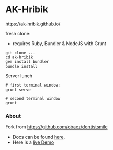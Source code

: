 # AK-Hribik


https://ak-hribik.github.io/

fresh clone:

* requires Ruby, Bundler & NodeJS with Grunt

```
git clone ...
cd ak-hribik
gem install bundler
bundle install
```


Server lunch

```
# first terminal window:
grunt serve

# second terminal window
grunt
```


### About

Fork from https://github.com/obaez/dentistsmile

* Docs can be found [here](http://obaez.com/dentistsmile-docs/).
* Here is a [live Demo](http://obaez.com/dentistsmile/)

